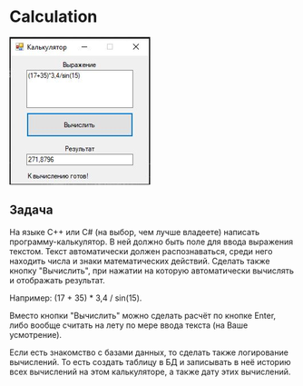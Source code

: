 # Calculation

<img src="imgs/app.JPG">

## Задача
На языке С++ или С# (на выбор, чем лучше владеете) написать
программу-калькулятор. В ней должно быть поле для ввода выражения
текстом. Текст автоматически должен распознаваться, среди него находить
числа и знаки математических действий. Сделать также кнопку "Вычислить",
при нажатии на которую автоматически вычислять и отображать результат.

Например: (17 + 35) * 3,4 / sin(15).

Вместо кнопки "Вычислить" можно сделать расчёт по кнопке Enter, либо
вообще считать на лету по мере ввода текста (на Ваше усмотрение).

Если есть знакомство с базами данных, то сделать также логирование
вычислений. То есть создать таблицу в БД и записывать в неё историю всех
вычислений на этом калькуляторе, а также дату этих вычислений.
